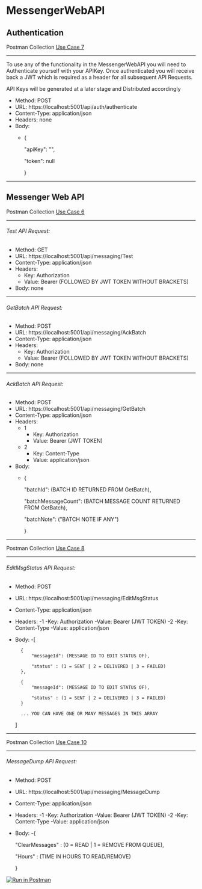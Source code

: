 # MessengerWebAPI


## Authentication
Postman Collection
[Use Case 7](/RXMessengerAPI.docx)
________________________________________________

To use any of the functionality in the MessengerWebAPI you will need to Authenticate yourself with your APIKey. Once authenticated you will receive back a JWT which is required as a header for all subsequent API Requests.

API Keys will be generated at a later stage and Distributed accordingly

- Method: POST
- URL: https://localhost:5001/api/auth/authenticate
- Content-Type: application/json
- Headers: none
- Body:
  - {
  
      "apiKey": "",
      
      "token": null
      
    }

________________________________________________

## Messenger Web API
Postman Collection
[Use Case 6 ](/RXMessengerAPI.docx)
________________________________________________

###### Test API Request:

- Method: GET
- URL: https://localhost:5001/api/messaging/Test
- Content-Type: application/json
- Headers: 
  - Key: Authorization
  - Value: Bearer (FOLLOWED BY JWT TOKEN WITHOUT BRACKETS)
- Body: none

________________________________________________

###### GetBatch API Request:

- Method: POST
- URL: https://localhost:5001/api/messaging/AckBatch
- Content-Type: application/json
- Headers: 
  - Key: Authorization
  - Value: Bearer (FOLLOWED BY JWT TOKEN WITHOUT BRACKETS)
- Body: none

________________________________________________

###### AckBatch API Request:

- Method: POST
- URL: https://localhost:5001/api/messaging/GetBatch
- Content-Type: application/json
- Headers: 
  - 1
    - Key: Authorization
    - Value: Bearer (JWT TOKEN)
  - 2
    - Key: Content-Type
    - Value: application/json
- Body: 
  - {
  
      "batchId": (BATCH ID RETURNED FROM GetBatch),
      
      "batchMessageCount": (BATCH MESSAGE COUNT RETURNED FROM GetBatch),
      
      "batchNote": ("BATCH NOTE IF ANY")
      
    }

________________________________________________

Postman Collection
[Use Case 8 ](/RXMessengerAPI.docx)
________________________________________________

###### EditMsgStatus API Request:

- Method: POST
- URL: https://localhost:5001/api/messaging/EditMsgStatus
- Content-Type: application/json
- Headers: 
  -1
   -Key: Authorization
   -Value: Bearer (JWT TOKEN)
  -2
   -Key: Content-Type
   -Value: application/json
- Body: 
  -[
  
        {
            "messageId": (MESSAGE ID TO EDIT STATUS OF),
            
            "status" : (1 = SENT | 2 = DELIVERED | 3 = FAILED)
        },
        
        {
            "messageId": (MESSAGE ID TO EDIT STATUS OF),
            
            "status" : (1 = SENT | 2 = DELIVERED | 3 = FAILED)
        }
        
        ... YOU CAN HAVE ONE OR MANY MESSAGES IN THIS ARRAY
       
    ]

________________________________________________

Postman Collection
[Use Case 10 ](/RXMessengerAPI.docx)
________________________________________________

###### MessageDump API Request:

- Method: POST
- URL: https://localhost:5001/api/messaging/MessageDump
- Content-Type: application/json
- Headers: 
  -1
   -Key: Authorization
   -Value: Bearer (JWT TOKEN)
  -2
   -Key: Content-Type
   -Value: application/json
- Body: 
  -{
	
    "ClearMessages" : (0 = READ | 1 = REMOVE FROM QUEUE),
	
    "Hours" : (TIME IN HOURS TO READ/REMOVE)
    
   }


[![Run in Postman](https://run.pstmn.io/button.svg)](https://app.getpostman.com/run-collection/e2eddd8c625f17286b24)
